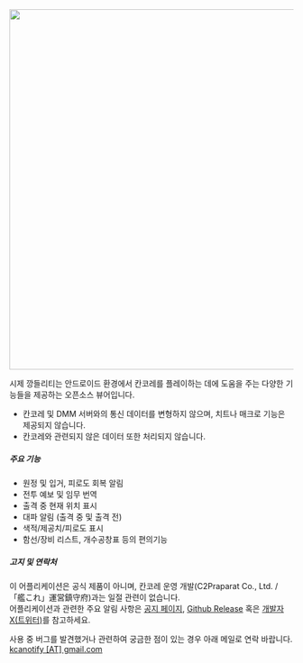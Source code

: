 <img src="https://kcanotify-docs.s3.ap-northeast-1.amazonaws.com/common/main_banner_ko.png" width="640" style="max-width: 100%;" class="mb-2"/>

시제 깡들리티는 안드로이드 환경에서 칸코레를 플레이하는 데에 도움을 주는 다양한 기능들을 제공하는 오픈소스 뷰어입니다.  
- 칸코레 및 DMM 서버와의 통신 데이터를 변형하지 않으며, 치트나 매크로 기능은 제공되지 않습니다.  
- 칸코레와 관련되지 않은 데이터 또한 처리되지 않습니다.

##### 주요 기능
- 원정 및 입거, 피로도 회복 알림
- 전투 예보 및 임무 번역
- 출격 중 현재 위치 표시
- 대파 알림 (출격 중 및 출격 전)
- 색적/제공치/피로도 표시
- 함선/장비 리스트, 개수공창표 등의 편의기능

##### 고지 및 연락처
<span class="text-danger">이 어플리케이션은 공식 제품이 아니며, 칸코레 운영 개발(C2Praparat Co., Ltd. / 「艦これ」運営鎮守府)과는 일절 관련이 없습니다.</span>  
어플리케이션과 관련한 주요 알림 사항은 [공지 페이지](https://luckyjervis.com/kcanotify/notice), [Github Release](https://github.com/antest1/kcanotify/releases) 혹은 [개발자 X(트위터)](https://x.com/antest1_dev/)를 참고하세요.  

사용 중 버그를 발견했거나 관련하여 궁금한 점이 있는 경우 아래 메일로 연락 바랍니다.  
[kcanotify [AT] gmail.com](mailto:kcanotify@gmail.com)